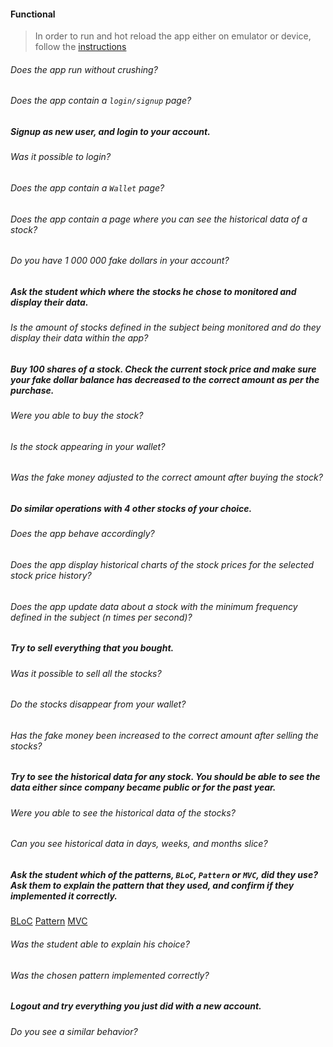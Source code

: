 #### Functional

> In order to run and hot reload the app either on emulator or device, follow the [instructions](https://docs.flutter.dev/get-started/test-drive?tab=androidstudio#run-the-app)

###### Does the app run without crushing?

###### Does the app contain a `login/signup` page?

##### Signup as new user, and login to your account.

###### Was it possible to login?

###### Does the app contain a `Wallet` page?

###### Does the app contain a page where you can see the historical data of a stock?

###### Do you have 1 000 000 fake dollars in your account?

##### Ask the student which where the stocks he chose to monitored and display their data.

###### Is the amount of stocks defined in the subject being monitored and do they display their data within the app?

##### Buy 100 shares of a stock. Check the current stock price and make sure your fake dollar balance has decreased to the correct amount as per the purchase.

###### Were you able to buy the stock?

###### Is the stock appearing in your wallet?

###### Was the fake money adjusted to the correct amount after buying the stock?

##### Do similar operations with 4 other stocks of your choice.

###### Does the app behave accordingly?

###### Does the app display historical charts of the stock prices for the selected stock price history?

###### Does the app update data about a stock with the minimum frequency defined in the subject (_n_ times per second)?

##### Try to sell everything that you bought.

###### Was it possible to sell all the stocks?

###### Do the stocks disappear from your wallet?

###### Has the fake money been increased to the correct amount after selling the stocks?

##### Try to see the historical data for any stock. You should be able to see the data either since company became public or for the past year.

###### Were you able to see the historical data of the stocks?

###### Can you see historical data in days, weeks, and months slice?

##### Ask the student which of the patterns, `BLoC`, `Pattern` or `MVC`, did they use? Ask them to explain the pattern that they used, and confirm if they implemented it correctly.

[BLoC](https://pub.dev/packages/flutter_bloc)
[Pattern](https://pub.dev/packages/provider)
[MVC](https://pub.dev/packages/mvc_pattern)

###### Was the student able to explain his choice?

###### Was the chosen pattern implemented correctly?

##### Logout and try everything you just did with a new account.

###### Do you see a similar behavior?
